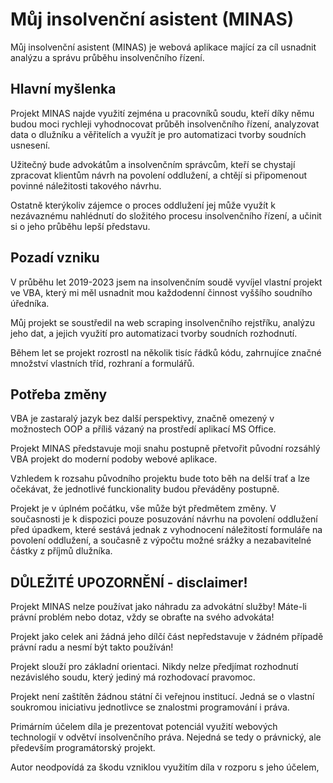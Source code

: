 # Můj insolvenční asistent (MINAS)


Můj insolvenční asistent (MINAS) je webová aplikace mající za cíl usnadnit analýzu a správu průběhu insolvenčního řízení.

## Hlavní myšlenka

Projekt MINAS najde využití zejména u pracovníků soudu, kteří díky němu budou moci rychleji vyhodnocovat průběh insolvenčního řízení, analyzovat data o dlužníku a věřitelích a využít je pro automatizaci tvorby soudních usnesení.

Užitečný bude advokátům a insolvenčním správcům, kteří se chystají zpracovat klientům návrh na povolení oddlužení, a chtějí si připomenout povinné náležitosti takového návrhu. 

Ostatně kterýkoliv zájemce o proces oddlužení jej může využít k nezávaznému nahlédnutí do složitého procesu insolvenčního řízení, a učinit si o jeho průběhu lepší představu.

## Pozadí vzniku
V průběhu let 2019-2023 jsem na insolvenčním soudě vyvíjel vlastní projekt ve VBA, který mi měl usnadnit mou každodenní činnost vyššího soudního úředníka.

Můj projekt se soustředil na web scraping insolvenčního rejstříku, analýzu jeho dat, a jejich využití pro automatizaci tvorby soudních rozhodnutí.

Během let se projekt rozrostl na několik tisíc řádků kódu, zahrnujíce značné množství vlastních tříd, rozhraní a formulářů.

## Potřeba změny
VBA je zastaralý jazyk bez další perspektivy, značně omezený v možnostech OOP a příliš vázaný na prostředí aplikací MS Office. 

Projekt MINAS představuje moji snahu postupně přetvořit původní rozsáhlý VBA projekt do moderní podoby webové aplikace.

Vzhledem k rozsahu původního projektu bude toto běh na delší trať a lze očekávat, že jednotlivé funckionality budou převáděny postupně. 

Projekt je v úplném počátku, vše může být předmětem změny.
V současnosti je k dispozici pouze posuzování návrhu na povolení oddlužení před úpadkem, které sestává jednak z vyhodnocení náležitostí formuláře na povolení oddlužení, a současně z výpočtu možné srážky a nezabavitelné částky z příjmů dlužníka.

## DŮLEŽITÉ UPOZORNĚNÍ - disclaimer!

Projekt MINAS nelze používat jako náhradu za advokátní služby! Máte-li právní problém nebo dotaz, vždy se obraťte na svého advokáta! 

Projekt jako celek ani žádná jeho dílčí část nepředstavuje v žádném případě právní radu a nesmí být takto používán!

Projekt slouží pro základní orientaci. Nikdy nelze předjímat rozhodnutí nezávislého soudu, který jediný má rozhodovací pravomoc.

Projekt není zaštítěn žádnou státní či veřejnou institucí. Jedná se o vlastní soukromou iniciativu jednotlivce se znalostmi programování i práva.

Primárním účelem díla je prezentovat potenciál využití webových technologií v odvětví insolvenčního práva. Nejedná se tedy o právnický, ale především programátorský projekt.

Autor neodpovídá za škodu vzniklou využitím díla v rozporu s jeho účelem,
